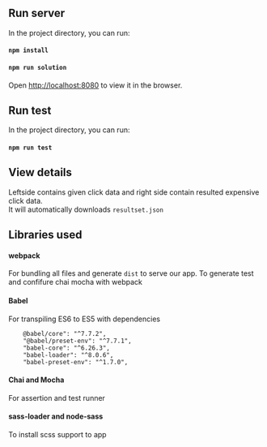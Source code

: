 ## Run server

In the project directory, you can run:

#### `npm install`
#### `npm run solution`

Open [http://localhost:8080](http://localhost:3000) to view it in the browser.

## Run test

In the project directory, you can run:

#### `npm run test`


## View details

Leftside contains given click data and right side contain resulted expensive click data.<br />
It will automatically downloads `resultset.json`

## Libraries used

#### webpack

For bundling all files and generate `dist` to serve our app. To generate test and confifure chai mocha with webpack

#### Babel
For transpiling ES6 to ES5 with dependencies
```
	@babel/core": "^7.7.2",
    "@babel/preset-env": "^7.7.1",
    "babel-core": "^6.26.3",
    "babel-loader": "^8.0.6",
    "babel-preset-env": "^1.7.0",
```

#### Chai and Mocha

For assertion and test runner

#### sass-loader and node-sass

To install scss support to app

